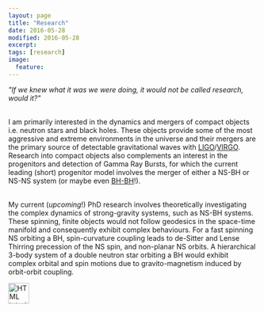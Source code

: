 ```yaml
---
layout: page
title: "Research"
date: 2016-05-28
modified: 2016-05-28
excerpt:
tags: [research]
image:
  feature:
---
```


<i>"If we knew what it was we were doing, it would not be called research, would it?"</i> <br> <br>

I am primarily interested in the dynamics and mergers of compact objects i.e. neutron stars and black holes. These objects provide some of the most aggressive and extreme environments in the universe and their mergers are the primary source of detectable gravitational waves with [LIGO](https://www.ligo.caltech.edu)/[VIRGO](http://public.virgo-gw.eu/language/en/). Research into compact objects also complements an interest in the progenitors and detection of Gamma Ray Bursts, for which the current leading (short) progenitor model involves the merger of either a NS-BH or NS-NS system (or maybe even [BH-BH](https://arxiv.org/abs/1602.03920)!).<br> <br>

My current (*upcoming*!) PhD research involves theoretically investigating the complex dynamics of strong-gravity systems, such as NS-BH systems. These spinning, finite objects would not follow geodesics in the space-time manifold and consequently exhibit complex behaviours. For a fast spinning NS orbiting a BH, spin-curvature coupling leads to de-Sitter and Lense Thirring precession of the NS spin, and non-planar NS orbits. A hierarchical 3-body system of a double neutron star orbiting a BH would exhibit complex orbital and spin motions due to gravito-magnetism induced by orbit-orbit coupling. 



<a href="http://chandra.harvard.edu/photo/2013/vela/" rel="some text"><img src="{{ site.url }}/images/belvedere.png" alt="HTML tutorial" style="width:42px;height:42px;border:0;" /></a>





